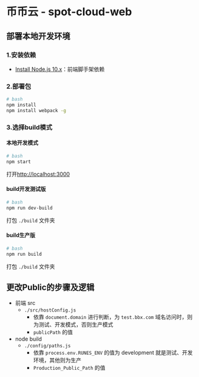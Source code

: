 # 币币云 - spot-cloud-web

## 部署本地开发环境

### 1.安装依赖

- [Install Node.js 10.x](http://nodejs.org)：前端脚手架依赖

### 2.部署包

```bash
# bash
npm install
npm install webpack -g
```

### 3.选择build模式

#### 本地开发模式

```bash
# bash
npm start
```
打开<http://localhost:3000>

#### build开发测试版

```bash
# bash
npm run dev-build
```
打包 `./build` 文件夹

#### build生产版

```bash
# bash
npm run build
```
打包 `./build` 文件夹

## 更改Public的步骤及逻辑

- 前端 src
    - `./src/hostConfig.js`
        - 依靠 `document.domain` 进行判断，为 `test.bbx.com` 域名访问时，则为测试、开发模式，否则生产模式
        - `publicPath` 的值
- node build
    - `./config/paths.js`
        - 依靠 `process.env.RUNES_ENV` 的值为 development 就是测试、开发环境，其他则为生产
        - `Production_Public_Path` 的值

